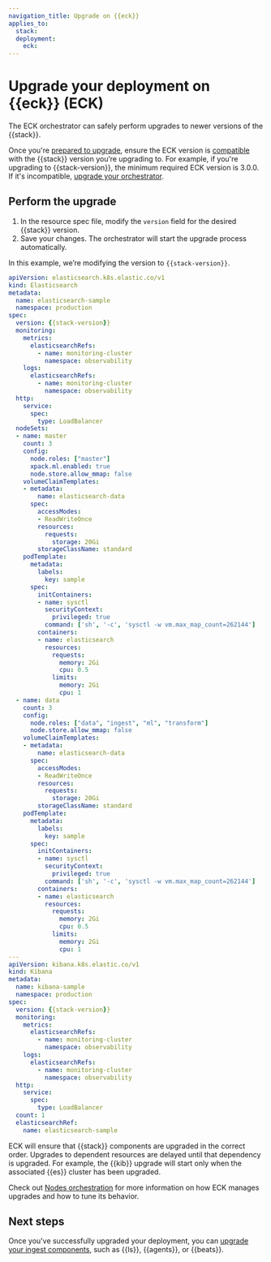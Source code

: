 ```yaml
---
navigation_title: Upgrade on {{eck}}
applies_to:
  stack:
  deployment:
    eck:
---
```


# Upgrade your deployment on {{eck}} (ECK)

The ECK orchestrator can safely perform upgrades to newer versions of the {{stack}}.

Once you're [prepared to upgrade](/deploy-manage/upgrade/prepare-to-upgrade.md), ensure the ECK version is [compatible](/deploy-manage/deploy/cloud-on-k8s.md#stack-compatibility) with the {{stack}} version you’re upgrading to. For example, if you're upgrading to {{stack-version}}, the minimum required ECK version is 3.0.0. If it's incompatible, [upgrade your orchestrator](/deploy-manage/upgrade/orchestrator/upgrade-cloud-on-k8s.md).

## Perform the upgrade

1. In the resource spec file, modify the `version` field for the desired {{stack}} version.
2. Save your changes. The orchestrator will start the upgrade process automatically.

In this example, we’re modifying the version to `{{stack-version}}`.

```yaml subs=true
apiVersion: elasticsearch.k8s.elastic.co/v1
kind: Elasticsearch
metadata:
  name: elasticsearch-sample
  namespace: production
spec:
  version: {{stack-version}}
  monitoring:
    metrics:
      elasticsearchRefs:
        - name: monitoring-cluster
          namespace: observability
    logs:
      elasticsearchRefs:
        - name: monitoring-cluster
          namespace: observability
  http:
    service:
      spec:
        type: LoadBalancer
  nodeSets:
  - name: master
    count: 3
    config:
      node.roles: ["master"]
      xpack.ml.enabled: true
      node.store.allow_mmap: false
    volumeClaimTemplates:
    - metadata:
        name: elasticsearch-data
      spec:
        accessModes:
        - ReadWriteOnce
        resources:
          requests:
            storage: 20Gi
        storageClassName: standard
    podTemplate:
      metadata:
        labels:
          key: sample
      spec:
        initContainers:
        - name: sysctl
          securityContext:
            privileged: true
          command: ['sh', '-c', 'sysctl -w vm.max_map_count=262144']
        containers:
        - name: elasticsearch
          resources:
            requests:
              memory: 2Gi
              cpu: 0.5
            limits:
              memory: 2Gi
              cpu: 1
  - name: data
    count: 3
    config:
      node.roles: ["data", "ingest", "ml", "transform"]
      node.store.allow_mmap: false
    volumeClaimTemplates:
    - metadata:
        name: elasticsearch-data
      spec:
        accessModes:
        - ReadWriteOnce
        resources:
          requests:
            storage: 20Gi
        storageClassName: standard
    podTemplate:
      metadata:
        labels:
          key: sample
      spec:
        initContainers:
        - name: sysctl
          securityContext:
            privileged: true
          command: ['sh', '-c', 'sysctl -w vm.max_map_count=262144']
        containers:
        - name: elasticsearch
          resources:
            requests:
              memory: 2Gi
              cpu: 0.5
            limits:
              memory: 2Gi
              cpu: 1
---
apiVersion: kibana.k8s.elastic.co/v1
kind: Kibana
metadata:
  name: kibana-sample
  namespace: production
spec:
  version: {{stack-version}}
  monitoring:
    metrics:
      elasticsearchRefs:
        - name: monitoring-cluster
          namespace: observability
    logs:
      elasticsearchRefs:
        - name: monitoring-cluster
          namespace: observability
  http:
    service:
      spec:
        type: LoadBalancer
  count: 1
  elasticsearchRef:
    name: elasticsearch-sample
```

ECK will ensure that {{stack}} components are upgraded in the correct order. Upgrades to dependent resources are delayed until that dependency is upgraded. For example, the {{kib}} upgrade will start only when the associated {{es}} cluster has been upgraded.

Check out [Nodes orchestration](/deploy-manage/deploy/cloud-on-k8s/nodes-orchestration.md) for more information on how ECK manages upgrades and how to tune its behavior.

## Next steps

Once you've successfully upgraded your deployment, you can [upgrade your ingest components](/deploy-manage/upgrade/ingest-components.md), such as {{ls}}, {{agents}}, or {{beats}}.
